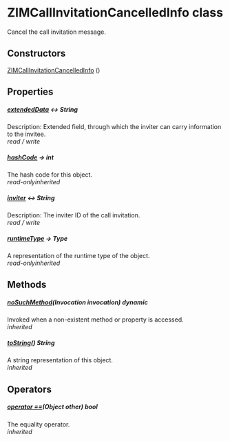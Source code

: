 


# ZIMCallInvitationCancelledInfo class









<p>Cancel the call invitation message.</p>




## Constructors

[ZIMCallInvitationCancelledInfo](../zego_uikit_prebuilt_live_audio_room/ZIMCallInvitationCancelledInfo/ZIMCallInvitationCancelledInfo.md) ()

   


## Properties

##### [extendedData](../zego_uikit_prebuilt_live_audio_room/ZIMCallInvitationCancelledInfo/extendedData.md) &#8596; String



Description: Extended field, through which the inviter can carry information to the invitee.  
_<span class="feature">read / write</span>_



##### [hashCode](../zego_uikit_prebuilt_live_audio_room/ZIMCallInvitationCancelledInfo/hashCode.md) &#8594; int



The hash code for this object.  
_<span class="feature">read-only</span><span class="feature">inherited</span>_



##### [inviter](../zego_uikit_prebuilt_live_audio_room/ZIMCallInvitationCancelledInfo/inviter.md) &#8596; String



Description:  The inviter ID of the call invitation.  
_<span class="feature">read / write</span>_



##### [runtimeType](../zego_uikit_prebuilt_live_audio_room/ZIMCallInvitationCancelledInfo/runtimeType.md) &#8594; Type



A representation of the runtime type of the object.  
_<span class="feature">read-only</span><span class="feature">inherited</span>_





## Methods

##### [noSuchMethod](../zego_uikit_prebuilt_live_audio_room/ZIMCallInvitationCancelledInfo/noSuchMethod.md)(Invocation invocation) dynamic



Invoked when a non-existent method or property is accessed.  
_<span class="feature">inherited</span>_



##### [toString](../zego_uikit_prebuilt_live_audio_room/ZIMCallInvitationCancelledInfo/toString.md)() String



A string representation of this object.  
_<span class="feature">inherited</span>_





## Operators

##### [operator ==](../zego_uikit_prebuilt_live_audio_room/ZIMCallInvitationCancelledInfo/operator_equals.md)(Object other) bool



The equality operator.  
_<span class="feature">inherited</span>_















